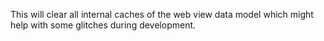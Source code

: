 This will clear all internal caches of the web view data model which might help with some glitches during development.
